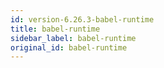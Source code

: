 ```yaml
---
id: version-6.26.3-babel-runtime
title: babel-runtime
sidebar_label: babel-runtime
original_id: babel-runtime
---
```



